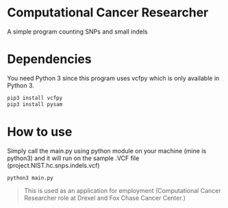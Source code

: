 # Computational Cancer Researcher
A simple program counting SNPs and small indels

# Dependencies
You need Python 3 since this program uses vcfpy which is only available in Python 3.
``` bash
pip3 install vcfpy
pip3 install pysam
```

# How to use
Simply call the main.py using python module on your machine (mine is python3) and it will run on the sample .VCF file (project.NIST.hc.snps.indels.vcf)
``` bash
python3 main.py
```

> This is used as an application for employment (Computational Cancer Researcher role at Drexel and Fox Chase Cancer Center.)